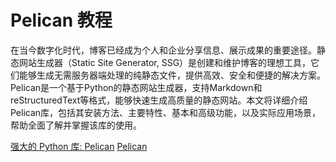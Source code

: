 # Pelican 教程

<show-structure depth="3"/>

在当今数字化时代，博客已经成为个人和企业分享信息、展示成果的重要途径。静态网站生成器（Static Site Generator, SSG）是创建和维护博客的理想工具，它们能够生成无需服务器端处理的纯静态文件，提供高效、安全和便捷的解决方案。Pelican是一个基于Python的静态网站生成器，支持Markdown和reStructuredText等格式，能够快速生成高质量的静态网站。本文将详细介绍Pelican库，包括其安装方法、主要特性、基本和高级功能，以及实际应用场景，帮助全面了解并掌握该库的使用。


<seealso>
<category ref="ref_docs">
    <a href="https://mp.weixin.qq.com/s/B5Cs6ZU-tuvNYydbMLdU7Q">强大的 Python 库: Pelican</a>
</category>
<category ref="ref_github">
    <a href="https://github.com/getpelican/pelican">Pelican</a>
</category>
<category ref="ref_issues">
</category>
<category ref="ref_hf">
</category>
<category ref="ref_ms">
</category>
</seealso>

